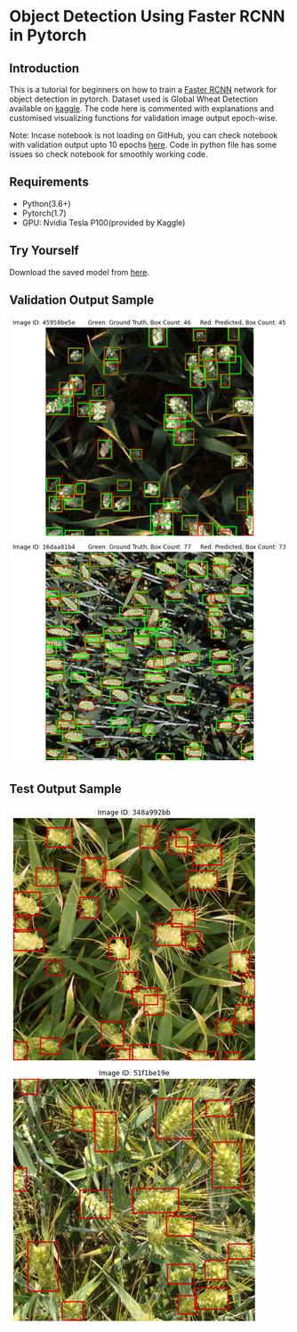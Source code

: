 # Object Detection Using Faster RCNN in Pytorch

## Introduction
This is a tutorial for beginners on how to train a [Faster RCNN](https://arxiv.org/abs/1506.01497) network for object detection in pytorch.
Dataset used is Global Wheat Detection available on [kaggle](https://www.kaggle.com/c/global-wheat-detection). The code here is commented with
explanations and customised visualizing functions for validation image output epoch-wise.

Note: Incase notebook is not loading on GitHub, you can check notebook with validation output upto 10 epochs [here]().
Code in python file has some issues so check notebook for smoothly working code.

## Requirements
- Python(3.6+)
- Pytorch(1.7)
- GPU: Nvidia Tesla P100(provided by Kaggle)

## Try Yourself
Download the saved model from [here](https://drive.google.com/file/d/1cQX-RtX2uRqcub0iJbGlzLzRPjYjvwcE/view?usp=sharing).

## Validation Output Sample
![test1](https://github.com/sanchitvj/Global_Wheat_Detection-A-Pytorch-Tutorial/blob/master/validation_output/__results___23_7.png)
![test2](https://github.com/sanchitvj/Global_Wheat_Detection-A-Pytorch-Tutorial/blob/master/validation_output/__results___23_46.png)

## Test Output Sample
![test3](https://github.com/sanchitvj/Global_Wheat_Detection-A-Pytorch-Tutorial/blob/master/test_output/__results___31_5.png)
![test4](https://github.com/sanchitvj/Global_Wheat_Detection-A-Pytorch-Tutorial/blob/master/test_output/__results___31_1.png)
